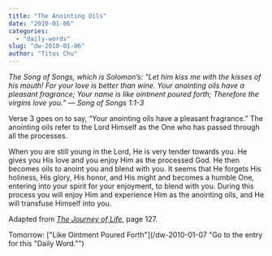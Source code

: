 ```yaml
---
title: "The Anointing Oils"
date: "2010-01-06"
categories: 
  - "daily-words"
slug: "dw-2010-01-06"
author: "Titus Chu"
---
```


_The Song of Songs, which is Solomon’s: “Let him kiss me with the kisses of his mouth! For your love is better than wine. Your anointing oils have a pleasant fragrance; Your name is like ointment poured forth; Therefore the virgins love you.” — Song of Songs 1:1-3_

Verse 3 goes on to say, “Your anointing oils have a pleasant fragrance.” The anointing oils refer to the Lord Himself as the One who has passed through all the processes.

When you are still young in the Lord, He is very tender towards you. He gives you His love and you enjoy Him as the processed God. He then becomes oils to anoint you and blend with you. It seems that He forgets His holiness, His glory, His honor, and His might and becomes a humble One, entering into your spirit for your enjoyment, to blend with you. During this process you will enjoy Him and experience Him as the anointing oils, and He will transfuse Himself into you.

Adapted from [_The Journey of Life_](/book-journey-of-life "Go to the entry for this book."), page 127.

Tomorrow: ["Like Ointment Poured Forth"](/dw-2010-01-07 "Go to the entry for this "Daily Word."")
